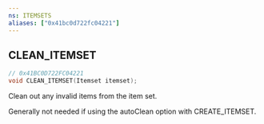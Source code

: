 ```yaml
---
ns: ITEMSETS
aliases: ["0x41bc0d722fc04221"]
---
```

## CLEAN_ITEMSET

```c
// 0x41BC0D722FC04221
void CLEAN_ITEMSET(Itemset itemset);
```

Clean out any invalid items from the item set.

Generally not needed if using the autoClean option with CREATE_ITEMSET.

